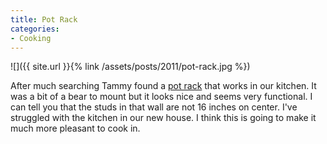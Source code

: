 ```yaml
---
title: Pot Rack
categories:
- Cooking
---
```


![]({{ site.url }}{% link /assets/posts/2011/pot-rack.jpg %})
  



After much searching Tammy found a [pot rack](http://orginnovations.com/oscommerce/product_info.php?cPath=21&products_id=28&osCsid=21902939234a1587b28448057fe2911b) that works in our kitchen. It was a bit of a bear to mount but it looks nice and seems very functional. I can tell you that the studs in that wall are not 16 inches on center.
I've struggled with the kitchen in our new house. I think this is going to make it much more pleasant to cook in.
